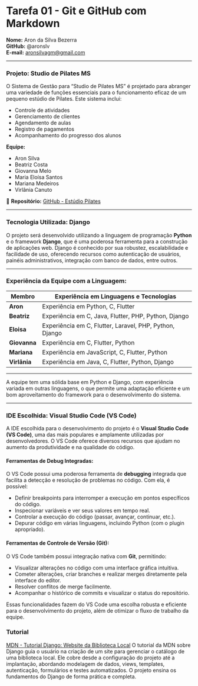 # Tarefa 01 - Git e GitHub com Markdown

**Nome:** Aron da Silva Bezerra  
**GitHub:** @aronslv  
**E-mail:** aronsilvagm@gmail.com  

---

### **Projeto: Studio de Pilates MS**  
O Sistema de Gestão para “Studio de Pilates MS” é projetado para abranger uma variedade de funções essenciais para o funcionamento eficaz de um pequeno estúdio de Pilates. Este sistema inclui:  
- Controle de atividades  
- Gerenciamento de clientes  
- Agendamento de aulas  
- Registro de pagamentos  
- Acompanhamento do progresso dos alunos  

**Equipe:**  
- Aron Silva  
- Beatriz Costa  
- Giovanna Melo  
- Maria Eloísa Santos  
- Mariana Medeiros  
- Virlânia Canuto  

🔗 **Repositório:** [GitHub - Estúdio Pilates](https://github.com/EL0ISA/estudio_pilates)

---

### **Tecnologia Utilizada: Django**  
O projeto será desenvolvido utilizando a linguagem de programação **Python** e o framework **Django**, que é uma poderosa ferramenta para a construção de aplicações web. Django é conhecido por sua robustez, escalabilidade e facilidade de uso, oferecendo recursos como autenticação de usuários, painéis administrativos, integração com banco de dados, entre outros. 

---

### **Experiência da Equipe com a Linguagem:**

| Membro    | Experiência em Linguagens e Tecnologias                      |
|-----------|--------------------------------------------------------------|
| **Aron**  | Experiência em Python, C, Flutter                            |
| **Beatriz**| Experiência em C, Java, Flutter, PHP, Python, Django        |
| **Eloisa** | Experiência em C, Flutter, Laravel, PHP, Python, Django     |
| **Giovanna** | Experiência em C, Flutter, Python                         |
| **Mariana** | Experiência em JavaScript, C, Flutter, Python              |
| **Virlânia** | Experiência em Java, C, Flutter, Python, Django           |

---

A equipe tem uma sólida base em Python e Django, com experiência variada em outras linguagens, o que permite uma adaptação eficiente e um bom aproveitamento do framework para o desenvolvimento do sistema.

---

### **IDE Escolhida: Visual Studio Code (VS Code)**  
A IDE escolhida para o desenvolvimento do projeto é o **Visual Studio Code (VS Code)**, uma das mais populares e amplamente utilizadas por desenvolvedores. O VS Code oferece diversos recursos que ajudam no aumento da produtividade e na qualidade do código.

#### **Ferramentas de Debug Integradas:**
O VS Code possui uma poderosa ferramenta de **debugging** integrada que facilita a detecção e resolução de problemas no código. Com ela, é possível:
- Definir breakpoints para interromper a execução em pontos específicos do código.
- Inspecionar variáveis e ver seus valores em tempo real.
- Controlar a execução do código (passar, avançar, continuar, etc.).
- Depurar código em várias linguagens, incluindo Python (com o plugin apropriado).
  
#### **Ferramentas de Controle de Versão (Git):**
O VS Code também possui integração nativa com **Git**, permitindo:
- Visualizar alterações no código com uma interface gráfica intuitiva.
- Cometer alterações, criar branches e realizar merges diretamente pela interface do editor.
- Resolver conflitos de merge facilmente.
- Acompanhar o histórico de commits e visualizar o status do repositório.
  
Essas funcionalidades fazem do VS Code uma escolha robusta e eficiente para o desenvolvimento do projeto, além de otimizar o fluxo de trabalho da equipe.

### Tutorial

[MDN - Tutorial Django: Website da Biblioteca Local](https://developer.mozilla.org/pt-BR/docs/Learn_web_development/Extensions/Server-side/Django/Tutorial_local_library_website)
 O tutorial da MDN sobre Django guia o usuário na criação de um site para gerenciar o catálogo de uma biblioteca local. Ele cobre desde a configuração do projeto até a implantação, abordando modelagem de dados, views, templates, autenticação, formulários e testes automatizados. O projeto ensina os fundamentos do Django de forma prática e completa.